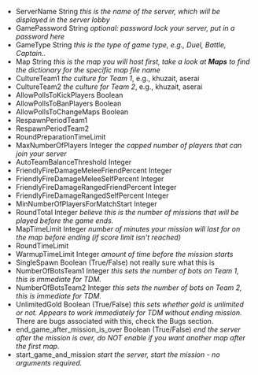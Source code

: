 -   ServerName String *this is the name of the server, which will be
    displayed in the server lobby*
-   GamePassword String *optional: password lock your server, put in a
    password here*
-   GameType String *this is the type of game type, e.g., Duel, Battle,
    Captain..*
-   Map String *this is the map you will host first, take a look at*
    ***Maps*** *to find the dictionary for the specific map file name*
-   CultureTeam1 *the culture for Team 1*, e.g., khuzait, aserai
-   CultureTeam2 *the culture for Team 2*, e.g., khuzait, aserai
-   AllowPollsToKickPlayers Boolean 
-   AllowPollsToBanPlayers Boolean
-   AllowPollsToChangeMaps Boolean
-   RespawnPeriodTeam1 
-   RespawnPeriodTeam2 
-   RoundPreparationTimeLimit 
-   MaxNumberOfPlayers Integer *the capped number of players that can join your server* 
-   AutoTeamBalanceThreshold Integer
-   FriendlyFireDamageMeleeFriendPercent Integer
-   FriendlyFireDamageMeleeSelfPercent Integer
-   FriendlyFireDamageRangedFriendPercent Integer 
-   FriendlyFireDamageRangedSelfPercent Integer
-   MinNumberOfPlayersForMatchStart Integer 
-   RoundTotal Integer *believe this is the number of missions that will be played before the game ends.* 
-   MapTimeLimit Integer *number of minutes your mission will last for on the map before ending (if score limit isn't reached)* 
-   RoundTimeLimit 
-   WarmupTimeLimit Integer *amount of time before the mission starts* 
-   SingleSpawn Boolean (True/False) not really sure what this is 
-   NumberOfBotsTeam1 Integer *this sets the number of bots on Team 1,
    this is immediate for TDM.*
-   NumberOfBotsTeam2 Integer *this sets the number of bots on Team 2,
    this is immediate for TDM.*
-   UnlimitedGold Boolean (True/False) *this sets whether gold is
    unlimited or not. Appears to work immediately for TDM without ending
    mission.* There are bugs associated with this, check the Bugs
    section.
-   end_game_after_mission_is_over Boolean (True/False) *end the server after the mission is over, do NOT enable if you want another map after the first map.* 
-   start_game_and_mission *start the server, start the mission - no arguments required.* 
